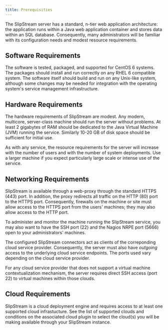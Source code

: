 ```yaml
---
title: Prerequisities
---
```


The SlipStream server has a standard, n-tier web application
architecture: the application runs within a Java web application
container and stores data within an SQL database.  Consequently, many
administrators will be familiar with its configuration needs and
modest resource requirements.

## Software Requirements

The software is tested, packaged, and supported for CentOS 6 systems.
The packages should install and run correctly on any RHEL 6 compatible
system.  The software itself should build and run on any Unix-like
system, although some changes may be needed for integration with the
operating system's service management infrastructure.

## Hardware Requirements

The hardware requirements of SlipStream are modest.  Any modern,
multicore, server-class machine should run the server without
problems.  At least 2 gigabytes of RAM should be dedicated to the Java
Virtual Machine (JVM) running the service.  Similarly 10-20 GB of disk
space should be sufficient for initial use.

As with any service, the resource requirements for the server will
increase with the number of users and with the number of system
deployments.  Use a larger machine if you expect particularly large
scale or intense use of the service.

## Networking Requirements

SlipStream is available through a web-proxy through the standard HTTPS
(443) port.  In addition, the proxy redirects all traffic on the HTTP
(80) port to the HTTPS port.  Consequently, firewalls on the machine
or site must allow access to the HTTPS port from the users' machines;
they may also allow access to the HTTP port.

To administer and monitor the machine running the SlipStream service,
you may also want to have the SSH port (22) and the Nagios NRPE
port (5666) open to your administrators' machines.

The configured SlipStream connectors act as clients of the
correponding cloud service provider.  Consequently, the server must
also have _outgoing_ access to the underlying cloud service endpoints.
The ports used vary depending on the cloud service provider.

For any cloud service provider that does not support a virtual machine
contextualization mechanism, the server requires direct SSH access
(port 22) to virtual machines within those clouds.

## Cloud Requirements

SlipStream is a cloud deployment engine and requires access to at
least one supported cloud infrastucture.  See the list of supported
clouds and conditions on the associated cloud plugin to select the
cloud(s) you will be making available through your SlipStream
instance.

